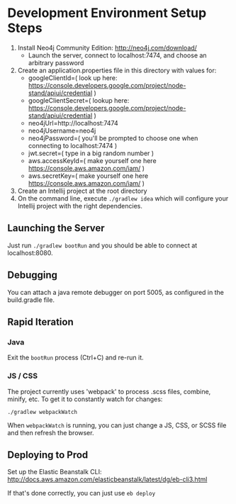 # Development Environment Setup Steps

1. Install Neo4j Community Edition: http://neo4j.com/download/
    - Launch the server, connect to localhost:7474, and choose an arbitrary password
2. Create an application.properties file in this directory with values for:
    - googleClientId=( look up here: https://console.developers.google.com/project/node-stand/apiui/credential )
    - googleClientSecret=( lookup here: https://console.developers.google.com/project/node-stand/apiui/credential )
    - neo4jUrl=http://localhost:7474
    - neo4jUsername=neo4j
    - neo4jPassword=( you'll be prompted to choose one when connecting to localhost:7474 )
    - jwt.secret=( type in a big random number )
    - aws.accessKeyId=( make yourself one here https://console.aws.amazon.com/iam/ )
    - aws.secretKey=( make yourself one here https://console.aws.amazon.com/iam/ )
3. Create an Intellij project at the root directory
4. On the command line, execute `./gradlew idea` which will configure your Intellij project with the right dependencies.


## Launching the Server

Just run `./gradlew bootRun` and you should be able to connect at localhost:8080.

## Debugging

You can attach a java remote debugger on port 5005, as configured in the build.gradle file.

## Rapid Iteration

### Java

Exit the `bootRun` process (Ctrl+C) and re-run it.

### JS / CSS

The project currently uses 'webpack' to process .scss files, combine, minify, etc.
To get it to constantly watch for changes:

`./gradlew webpackWatch`

When `webpackWatch` is running, you can just change a JS, CSS, or SCSS file and then refresh the browser.

## Deploying to Prod

Set up the Elastic Beanstalk CLI: http://docs.aws.amazon.com/elasticbeanstalk/latest/dg/eb-cli3.html

If that's done correctly, you can just use `eb deploy`
